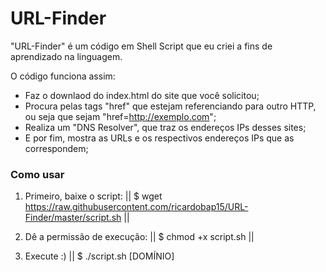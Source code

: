 # URL-Finder

"URL-Finder" é um código em Shell Script que eu criei a fins de aprendizado na linguagem.

O código funciona assim:
  - Faz o downlaod do index.html do site que você solicitou;
  - Procura pelas tags "href" que estejam referenciando para outro HTTP, ou seja que sejam "href=http://exemplo.com";
  - Realiza um "DNS Resolver", que traz os endereços IPs desses sites; 
  - E por fim, mostra as URLs e os respectivos endereços IPs que as correspondem;
  
### Como usar

1. Primeiro, baixe o script:
|| $ wget https://raw.githubusercontent.com/ricardobap15/URL-Finder/master/script.sh ||

2. Dê a permissão de execução:
|| $ chmod +x script.sh ||

3. Execute :)
|| $ ./script.sh [DOMÍNIO]




  
 
 
